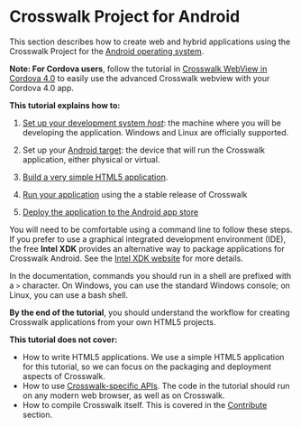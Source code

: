 # Crosswalk Project for Android

This section describes how to create web and hybrid applications using the Crosswalk Project for the [Android operating system](http://developer.android.com/index.html).

<strong>Note: For Cordova users</strong>, follow the tutorial in [Crosswalk WebView in Cordova 4.0](/documentation/cordova/cordova_4.html) to easily use the advanced Crosswalk webview with your Cordova 4.0 app.

**This tutorial explains how to:**

1.  [Set up your development system *host*](/documentation/android/system_setup.html): the machine where you will be developing the application. Windows and Linux are officially supported.

2.  Set up your [Android target](/documentation/android/android_target_setup.html): the device that will run the Crosswalk application, either physical or virtual.

3.  [Build a very simple HTML5 application](/documentation/android/build_an_application.html).

4.  [Run your application](/documentation/android/run_on_android.html) using the a stable release of Crosswalk

5.  [Deploy the application to the Android app store](/documentation/android/deploy_to_android_store.html)

You will need to be comfortable using a command line to follow these steps. If you prefer to use a graphical integrated development environment (IDE), the free **Intel XDK** provides an alternative way to package applications for Crosswalk Android. See the [Intel XDK website](http://xdk-software.intel.com/) for more details.

In the documentation, commands you should run in a shell are prefixed with a `>` character. On Windows, you can use the standard Windows console; on Linux, you can use a bash shell.

**By the end of the tutorial**, you should understand the workflow for creating Crosswalk applications from your own HTML5 projects.

**This tutorial does not cover:**

*   How to write HTML5 applications. We use a simple HTML5 application for this tutorial, so we can focus on the packaging and deployment aspects of Crosswalk.
*   How to use [Crosswalk-specific APIs](/documentation/apis/web_apis.html#Experimental-APIs). The code in the tutorial should run on any modern web browser, as well as on Crosswalk.
*   How to compile Crosswalk itself. This is covered in the [Contribute](/contribute) section.

